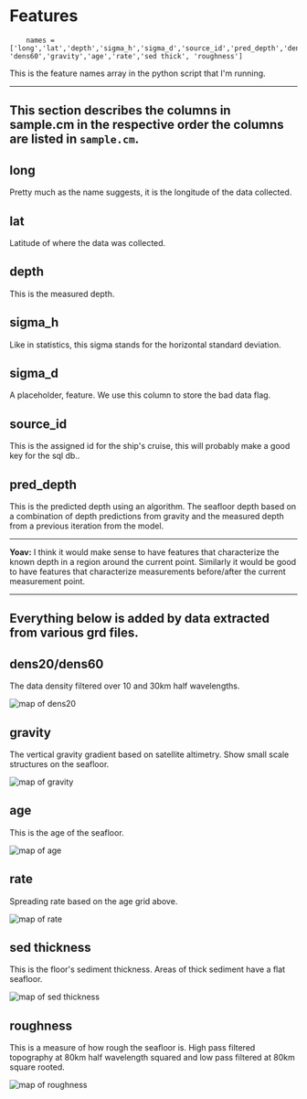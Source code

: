 # Features
        names = ['long','lat','depth','sigma_h','sigma_d','source_id','pred_depth','dens20', 'dens60','gravity','age','rate','sed thick', 'roughness']

This is the feature names array in the python script that I'm running.

---
## This section describes the columns in sample.cm in the respective order the columns are listed in `sample.cm`.
## long

Pretty much as the name suggests, it is the longitude of the data collected.

## lat

Latitude of where the data was collected.

## depth

This is the measured depth.

## sigma_h

Like in statistics, this sigma stands for the horizontal standard deviation.

## sigma_d

A placeholder, feature. We use this column to store the bad data flag.

## source_id

This is the assigned id for the ship's cruise, this will probably make a good key for the sql db..

## pred_depth

This is the predicted depth using an algorithm. The seafloor depth based on a combination of depth predictions from gravity and the measured depth from a previous iteration from the model.

---
**Yoav:** I think it would make sense to have features that characterize the known depth in a region around the current point. Similarly it would be good to have features that characterize measurements before/after the current measurement point.

---
## Everything below is added by data extracted from various grd files.
## dens20/dens60

The data density filtered over 10 and 30km half wavelengths.

![map of dens20](static/images/dens20.png?raw=true "Map of dens20")

## gravity

The vertical gravity gradient based on satellite altimetry. Show small scale structures on the seafloor.

![map of gravity](static/images/gravity.png?raw=true "Map of gravity")

## age

This is the age of the seafloor.

![map of age](static/images/agev2.png?raw=true "Map of seafloor age (roygbiv scale inverted")

## rate

Spreading rate based on the age grid above.

![map of rate](static/images/rate.png?raw=true "Map of rate")

## sed thickness

This is the floor's sediment thickness. Areas of thick sediment have a flat seafloor.

![map of sed thickness](static/images/sed.png?raw=true "Map of sediment thickness")

## roughness

This is a measure of how rough the seafloor is. High pass filtered topography at 80km half wavelength squared and low pass filtered at 80km square rooted.

![map of roughness](static/images/topo.png?raw=true "Map of roughness")


